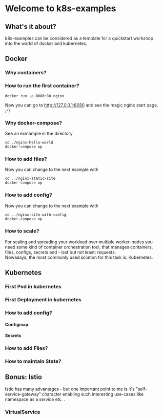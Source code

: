 # Welcome to k8s-examples

## What's it about?

k8s-examples can be considered as a template for a quickstart workshop into the world of docker and kubernetes.

## Docker
### Why containers?

### How to run the first container?

    docker run -p 8080:80 nginx

Now you can go to http://127.0.0.1:8080 and see the magic nginx start page. ;-)

### Why docker-compose?

See an exmample in the directory

    cd ./nginx-hello-world
    docker-compose up
    
### How to add files?
Now you can change to the next example with

    cd ../nginx-static-site
    docker-compose up

### How to add config?
Now you can change to the next example with

    cd ../nginx-site-with-config
    docker-compose up
    
### How to scale?

For scaling and spreading your workload over multiple worker-nodes you need some kind of
container orchestration tool, that manages containers, files, configs, secrets and - last but not least: requests.\
Nowadays, the most commonly used solution for this task is: Kubernetes.

## Kubernetes

### First Pod in kubernetes

### First Deployment in kubernetes

### How to add config?

#### Configmap


#### Secrets

### How to add Files?


### How to maintain State?

## Bonus: Istio
Istio has many advantages - but one important point to me is it's "self-service-gateway" character enabling such interesting use-cases like namespace as a service etc. .
### VirtualService
